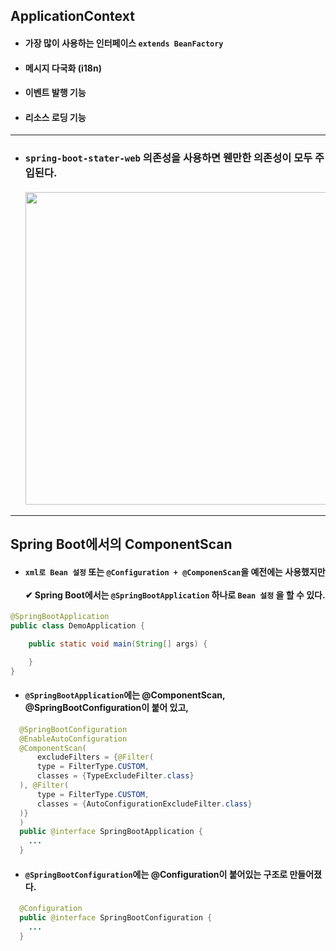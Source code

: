 ## ApplicationContext
  - #### 가장 많이 사용하는 인터페이스 `extends BeanFactory`
  - #### 메시지 다국화 (i18n)
  - #### 이벤트 발행 기능
  - #### 리소스 로딩 기능
----------
- ### `spring-boot-stater-web` 의존성을 사용하면 웬만한 의존성이 모두 주입된다.<br><br> <img src="https://user-images.githubusercontent.com/35948339/138130736-6e0abcfb-e03f-47e8-bb8b-e8275955a6ce.png" width=500>
-----------
## Spring Boot에서의 ComponentScan
  - #### `xml로 Bean 설정` 또는 `@Configuration + @ComponenScan`을 예전에는 사용했지만 <br><br> ✔ Spring Boot에서는 `@SpringBootApplication` 하나로 `Bean 설정` 을 할 수 있다.
  ``` java
  @SpringBootApplication
  public class DemoApplication {

      public static void main(String[] args) {

      }
  }
  ```
  - #### `@SpringBootApplication`에는 @ComponentScan, @SpringBootConfiguration이 붙어 있고,
  ``` java
    @SpringBootConfiguration
    @EnableAutoConfiguration
    @ComponentScan(
        excludeFilters = {@Filter(
        type = FilterType.CUSTOM,
        classes = {TypeExcludeFilter.class}
    ), @Filter(
        type = FilterType.CUSTOM,
        classes = {AutoConfigurationExcludeFilter.class}
    )}
    )
    public @interface SpringBootApplication {
      ...
    }
  ```
  - #### `@SpringBootConfiguration`에는 @Configuration이 붙어있는 구조로 만들어졌다.
  ``` java
    @Configuration
    public @interface SpringBootConfiguration {
      ...
    }
  ```
  

